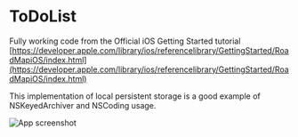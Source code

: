 ToDoList
========
Fully working code from the Official iOS Getting Started tutorial
[https://developer.apple.com/library/ios/referencelibrary/GettingStarted/RoadMapiOS/index.html](https://developer.apple.com/library/ios/referencelibrary/GettingStarted/RoadMapiOS/index.html)

This implementation of local persistent storage is a good example of NSKeyedArchiver and NSCoding usage.

![App screenshot](https://raw.github.com/oliviert/ToDoList/master/images/todolist.png)
